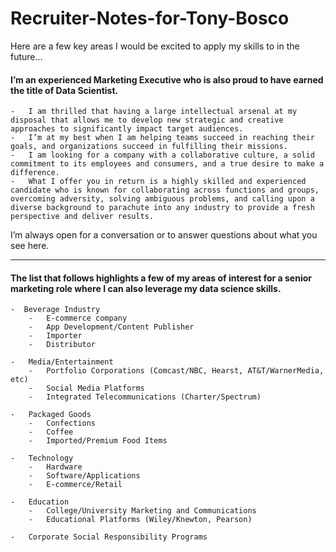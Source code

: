 # Recruiter-Notes-for-Tony-Bosco
Here are a few key areas I would be excited to apply my skills to in the future...


#### I’m an experienced **Marketing Executive** who is also proud to have earned the title of **Data Scientist**.


	-  	I am thrilled that having a large intellectual arsenal at my disposal that allows me to develop new strategic and creative approaches to significantly impact target audiences. 
	-  	I’m at my best when I am helping teams succeed in reaching their goals, and organizations succeed in fulfilling their missions. 
	-  	I am looking for a company with a collaborative culture, a solid commitment to its employees and consumers, and a true desire to make a difference. 
	-  	What I offer you in return is a highly skilled and experienced candidate who is known for collaborating across functions and groups, overcoming adversity, solving ambiguous problems, and calling upon a diverse background to parachute into any industry to provide a fresh perspective and deliver results.


I’m always open for a conversation or to answer questions about what you see here. 

---

#### The list that follows highlights a few of my areas of interest for a senior marketing role where I can also leverage my data science skills.  

	-  Beverage Industry
		-  	E-commerce company 
		-	App Development/Content Publisher
		-	Importer 
		-	Distributor

	-	Media/Entertainment
		-	Portfolio Corporations (Comcast/NBC, Hearst, AT&T/WarnerMedia, etc)
		- 	Social Media Platforms
		-	Integrated Telecommunications (Charter/Spectrum)

	-	Packaged Goods
		-	Confections
		-	Coffee
		-	Imported/Premium Food Items

	-	Technology
		-	Hardware
		-	Software/Applications
		-	E-commerce/Retail

	-	Education
		-	College/University Marketing and Communications
		-	Educational Platforms (Wiley/Knewton, Pearson)

	-	Corporate Social Responsibility Programs


